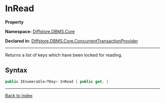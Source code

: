 # InRead

**Property**

**Namespace:** [Diffstore.DBMS.Core](Diffstore.DBMS.Core.md)

**Declared in:** [Diffstore.DBMS.Core.ConcurrentTransactionProvider<TKey>](Diffstore.DBMS.Core.ConcurrentTransactionProvider{TKey}.md)

------



Returns a list of keys which have been locked for reading.


## Syntax

```csharp
public IEnumerable<TKey> InRead { public get; }
```

------

[Back to index](index.md)